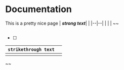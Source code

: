 # Documentation

This is a pretty nice page
|  ***strong text***|  |
|--|--|
|  |  |
~~

## 

 - [ ] 

> 
|`strikethrough text`|  |
|------------------|--|
|                  |  |


~~
<!--stackedit_data:
eyJoaXN0b3J5IjpbMzY4ODM0MDI1XX0=
-->